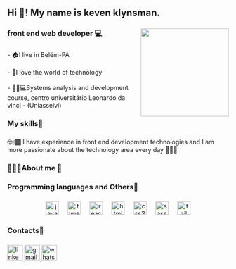 <h2 align="left">Hi 👋! My name is keven klynsman.</h2>

###

<img align="right" height="200" src="https://cdn.picrew.me/shareImg/org/202311/2200817_HgS2Uh3N.png"  />

###

<h3 align="left">front end web developer 💻</h3>

###

<p align="left">- 🏠I live in Belém-PA<br><br>- 🖤I love the world of technology<br><br>-  🧑🏾💻Systems analysis and development course, centro universitário Leonardo da vinci - (Uniasselvi)</p>

###

<h3 align="left">My skills🔗</h3>

###

<p align="left">🤓☝🏾 I have experience in front end development technologies and I am more passionate about the technology area every day 👩🏾‍💻</p>

###

<h3 align="left">👩🏾‍💻About me 🔗</h3>

###

<h3 align="left">Programming languages and Others🔗</h3>

###

<div align="center">
  <img src="https://cdn.jsdelivr.net/gh/devicons/devicon/icons/javascript/javascript-original.svg" height="30" alt="javascript logo"  />
  <img width="12" />
  <img src="https://cdn.jsdelivr.net/gh/devicons/devicon/icons/typescript/typescript-original.svg" height="30" alt="typescript logo"  />
  <img width="12" />
  <img src="https://cdn.jsdelivr.net/gh/devicons/devicon/icons/react/react-original.svg" height="30" alt="react logo"  />
  <img width="12" />
  <img src="https://cdn.jsdelivr.net/gh/devicons/devicon/icons/html5/html5-original.svg" height="30" alt="html5 logo"  />
  <img width="12" />
  <img src="https://cdn.jsdelivr.net/gh/devicons/devicon/icons/css3/css3-original.svg" height="30" alt="css3 logo"  />
  <img width="12" />
  <img src="https://cdn.jsdelivr.net/gh/devicons/devicon/icons/sass/sass-original.svg" height="30" alt="sass logo"  />
  <img width="12" />
  <img src="https://cdn.jsdelivr.net/gh/devicons/devicon/icons/tailwindcss/tailwindcss-original-wordmark.svg" height="30" alt="tailwindcss logo"  />
</div>

###

<h3 align="left">Contacts🔗</h3>

###

<div align="left">
  <a href="https://www.linkedin.com/in/keven-klynsman/" target="_blank">
    <img src="https://img.shields.io/static/v1?message=LinkedIn&logo=linkedin&label=&color=0077B5&logoColor=white&labelColor=&style=for-the-badge" height="35" alt="linkedin logo"  />
  </a>
  <a href="kevenklynsman2003@gmail.com" target="_blank">
    <img src="https://img.shields.io/static/v1?message=Gmail&logo=gmail&label=&color=D14836&logoColor=white&labelColor=&style=for-the-badge" height="35" alt="gmail logo"  />
  </a>
  <a href="(91) 998324729" target="_blank">
    <img src="https://img.shields.io/static/v1?message=Whatsapp&logo=whatsapp&label=&color=25D366&logoColor=white&labelColor=&style=for-the-badge" height="35" alt="whatsapp logo"  />
  </a>
</div>

###
